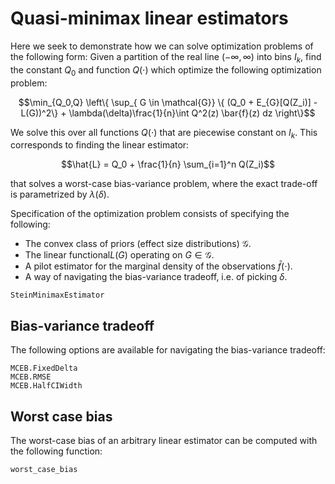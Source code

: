 # Quasi-minimax linear estimators

Here we seek to demonstrate how we can solve optimization problems of the following form: Given a partition of the real line $(-\infty, \infty)$ into bins $I_{k}$, find the constant $Q_0$ and function $Q(\cdot)$ which optimize the following optimization problem:

$$\min_{Q_0,Q} \left\{ \sup_{ G \in \mathcal{G}} \{ (Q_0 + E_{G}[Q(Z_i)] - L(G))^2\} + \lambda(\delta)\frac{1}{n}\int Q^2(z) \bar{f}(z) dz \right\}$$

We solve this over all functions $Q(\cdot)$ that are piecewise constant on $I_k$. This corresponds to finding the linear estimator:

$$\hat{L} = Q_0 + \frac{1}{n} \sum_{i=1}^n Q(Z_i)$$

that solves a worst-case bias-variance problem, where the exact trade-off is parametrized
by $\lambda(\delta)$.

Specification of the optimization problem consists of specifying the following:

* The convex class of priors (effect size distributions) $\mathcal{G}$.
* The linear functional$L(G)$ operating on $G \in \mathcal{G}$.
* A pilot estimator for the marginal density of the observations $\bar{f}(\cdot)$.
* A way of navigating the bias-variance tradeoff, i.e. of picking $\delta$.

```@docs
SteinMinimaxEstimator
```

## Bias-variance tradeoff 

The following options are available for navigating the bias-variance tradeoff:
```@docs
MCEB.FixedDelta
MCEB.RMSE
MCEB.HalfCIWidth
```


## Worst case bias

The worst-case bias of an arbitrary linear estimator can be computed with the following function:
```@docs
worst_case_bias
```